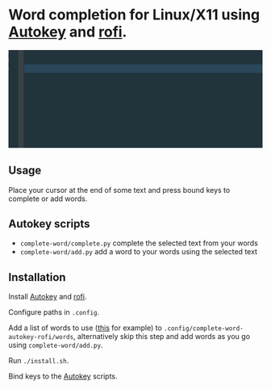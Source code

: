 # Word completion for Linux/X11 using [Autokey](https://github.com/autokey/autokey) and [rofi](https://github.com/davatorium/rofi).

![Alt Text](https://github.com/tom-power/complete-word-autokey-rofi/blob/master/assets/demo.gif)

## Usage

Place your cursor at the end of some text and press bound keys to complete or add words.

## Autokey scripts

- `complete-word/complete.py` complete the selected text from your words
- `complete-word/add.py` add a word to your words using the selected text

## Installation

Install [Autokey](https://github.com/autokey/autokey) and [rofi](https://github.com/davatorium/rofi).

Configure paths in `.config`.

Add a list of words to use ([this](https://github.com/first20hours/google-10000-english/blob/master/google-10000-english-no-swears.txt) for example) to `.config/complete-word-autokey-rofi/words`, alternatively skip this step and add words as you go using `complete-word/add.py`.

Run `./install.sh`.

Bind keys to the [Autokey](https://github.com/autokey/autokey) scripts.


